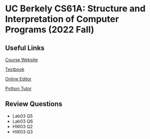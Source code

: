 # UC Berkely CS61A: Structure and Interpretation of Computer Programs (2022 Fall)

## Useful Links

[Course Website](https://inst.eecs.berkeley.edu/~cs61a/fa22/)

[Textbook](http://composingprograms.com/)

[Online Editor](https://code.cs61a.org/)

[Python Tutor](https://pythontutor.com/cp/composingprograms.html#mode=edit)

## Review Questions
- Lab03 Q5
- Lab03 Q6
- HW03 Q2
- HW03 Q3
